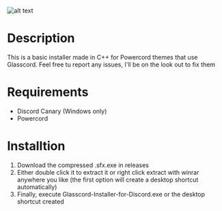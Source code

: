 ![alt text](https://i.imgur.com/WOKvSg3.png)
# Description
This is a basic installer made in C++ for Powercord themes that use Glasscord. Feel free tu report any issues, I'll be on the look out to fix them

# Requirements
* Discord Canary (Windows only)
* Powercord

# Installtion
1. Download the compressed .sfx.exe in releases
2. Either double click it to extract it or right click extract with winrar anywhere you like (the first option will create a desktop shortcut automatically)
3. Finally, execute Glasscord-Installer-for-Discord.exe or the desktop shortcut created
